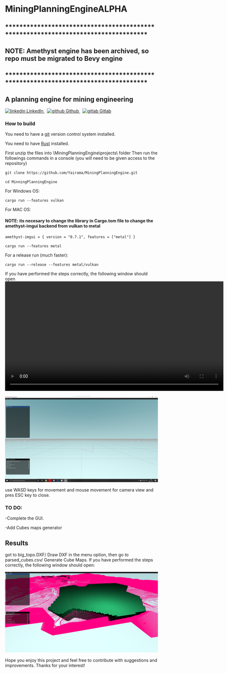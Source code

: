 
# MiningPlanningEngineALPHA
## **********************************************************************************
## NOTE: Amethyst engine has been archived, so repo must be migrated to Bevy engine
## **********************************************************************************
## A planning engine for mining engineering

<p>
  <a href="https://www.linkedin.com/in/yairama/" rel="nofollow noreferrer">
    <img src="https://i.stack.imgur.com/gVE0j.png" alt="linkedin" class="icon" width="20" height="20"> LinkedIn
  </a> &nbsp; 
  <a href="https://github.com/Yairama" rel="nofollow noreferrer">
    <img src="https://github.githubassets.com/images/modules/logos_page/GitHub-Mark.png" alt="github" class="icon" width="20" height="20"> Github
  </a> &nbsp; 
  <a href="https://gitlab.com/Yairama" rel="nofollow noreferrer">
    <img src="https://cdn-icons-png.flaticon.com/512/5968/5968853.png" alt="gitlab" class="icon" width="20" height="20"> Gitlab
  </a>
</p>



### How to build

You need to have a [git][gitLink] version control system installed.

You need to have [Rust][RustLink] installed.

[RustLink]:https://www.rust-lang.org/tools/install
[gitLink]:https://git-scm.com
First unzip the files into \MiningPlanningEngine\projects\ folder
Then run the followings commands in a console (you will need to be given access to the repository)
```
git clone https://github.com/Yairama/MiningPlanningEngine.git
```
```
cd MinningPlanningEngine
```
For Windows OS:
```
cargo run --features vulkan
```
For MAC OS:
#### NOTE: its necesary to change the library in Cargo.tom file to change the amethyst-imgui backend from vulkan to metal
```
amethyst-imgui = { version = "0.7.1", features = ["metal"] }
```

```
cargo run --features metal
```

For a release run (much faster):
```
cargo run --release --features metal/vulkan
```

If you have performed the steps correctly, the following window should open
<video src='https://user-images.githubusercontent.com/45445692/230242974-ea979fba-d829-4ce3-8071-700b6a0a503c.mp4' width=720></video>

![In-game screenshot](screenshots/2021-01-08.png)

use WASD keys for movement and mouse movement for camera view and pres ESC key to close.

### TO DO:

-Complete the GUI.

-Add Cubes maps generator

## Results
got to big_topo.DXF/ Draw DXF in the menu option, then go to parsed_cubes.csv/ Generate Cube Maps.
If you have performed the steps correctly, the following window should open:

![In-game screenshot2](screenshots/2021-01-10.png)


Hope you enjoy this project and feel free to contribute with suggestions and improvements. Thanks for your interest!

